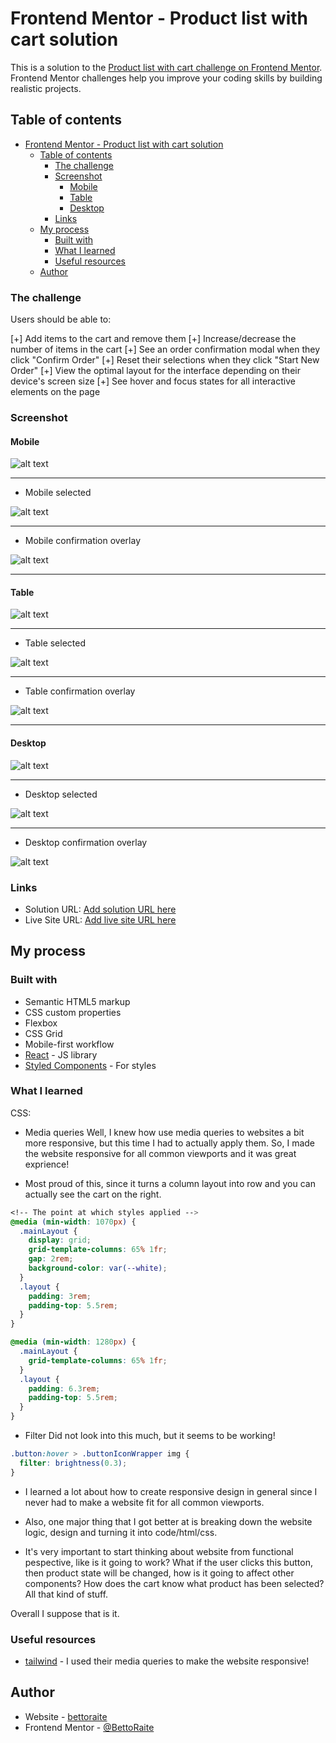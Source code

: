 # Frontend Mentor - Product list with cart solution

This is a solution to the [Product list with cart challenge on Frontend Mentor](https://www.frontendmentor.io/challenges/product-list-with-cart-5MmqLVAp_d). Frontend Mentor challenges help you improve your coding skills by building realistic projects. 

## Table of contents

- [Frontend Mentor - Product list with cart solution](#frontend-mentor---product-list-with-cart-solution)
  - [Table of contents](#table-of-contents)
    - [The challenge](#the-challenge)
    - [Screenshot](#screenshot)
      - [Mobile](#mobile)
      - [Table](#table)
      - [Desktop](#desktop)
    - [Links](#links)
  - [My process](#my-process)
    - [Built with](#built-with)
    - [What I learned](#what-i-learned)
    - [Useful resources](#useful-resources)
  - [Author](#author)

### The challenge

Users should be able to:

[+] Add items to the cart and remove them
[+] Increase/decrease the number of items in the cart
[+] See an order confirmation modal when they click "Confirm Order"
[+] Reset their selections when they click "Start New Order"
[+] View the optimal layout for the interface depending on their device's screen size
[+] See hover and focus states for all interactive elements on the page

### Screenshot

#### Mobile

![alt text](<Screen Shot 2024-08-10 at 12.41.06.png>)

---

- Mobile selected

![alt text](<Screen Shot 2024-08-10 at 12.42.31.png>)

---

- Mobile confirmation overlay

![alt text](<Screen Shot 2024-08-10 at 12.44.46.png>)

---

#### Table

![alt text](<Screen Shot 2024-08-10 at 12.46.50.png>)

---

- Table selected

![alt text](<Screen Shot 2024-08-10 at 12.48.32.png>)

---

- Table confirmation overlay

![alt text](<Screen Shot 2024-08-10 at 12.48.59.png>)

---

#### Desktop

![alt text](<Screen Shot 2024-08-10 at 12.50.40.png>)

---

- Desktop selected

![alt text](<Screen Shot 2024-08-10 at 12.51.20.png>)

---

- Desktop confirmation overlay

![alt text](<Screen Shot 2024-08-10 at 12.51.31.png>)


### Links

- Solution URL: [Add solution URL here](https://your-solution-url.com)
- Live Site URL: [Add live site URL here](https://your-live-site-url.com)

## My process

### Built with

- Semantic HTML5 markup
- CSS custom properties
- Flexbox
- CSS Grid
- Mobile-first workflow
- [React](https://reactjs.org/) - JS library
- [Styled Components](https://styled-components.com/) - For styles


### What I learned

CSS:

- Media queries
Well, I knew how use media queries to websites a bit more responsive, but this time I had to actually apply them. So, I made the website responsive for all common viewports and it was great exprience!

- Most proud of this, since it turns a column layout into row and you can actually see the cart on the right. 

```css
<!-- The point at which styles applied -->
@media (min-width: 1070px) {
  .mainLayout {
    display: grid;
    grid-template-columns: 65% 1fr;
    gap: 2rem;
    background-color: var(--white);
  }
  .layout {
    padding: 3rem;
    padding-top: 5.5rem;
  }
}

@media (min-width: 1280px) {
  .mainLayout {
    grid-template-columns: 65% 1fr;
  }
  .layout {
    padding: 6.3rem;
    padding-top: 5.5rem;
  }
}
```
- Filter
Did not look into this much, but it seems to be working!
```css
.button:hover > .buttonIconWrapper img {
  filter: brightness(0.3);
}
```

- I learned a lot about how to create responsive design in general since I never had to make a website fit for all common viewports. 

- Also, one major thing that I got better at is breaking down the website logic, design and turning it into code/html/css.
- It's very important to start thinking about website from functional pespective, like is it going to work? What if the user clicks this button, then product state will be changed, how is it going to affect other components? How does the cart know what product has been selected? All that kind of stuff. 

Overall I suppose that is it.

### Useful resources

- [tailwind](https://tailwindcss.com/docs/responsive-design) - I used their media queries to make the website responsive!

## Author

- Website - [bettoraite](https://github.com/BettoRaite)
- Frontend Mentor - [@BettoRaite](https://www.frontendmentor.io/profile/BettoRaite)
